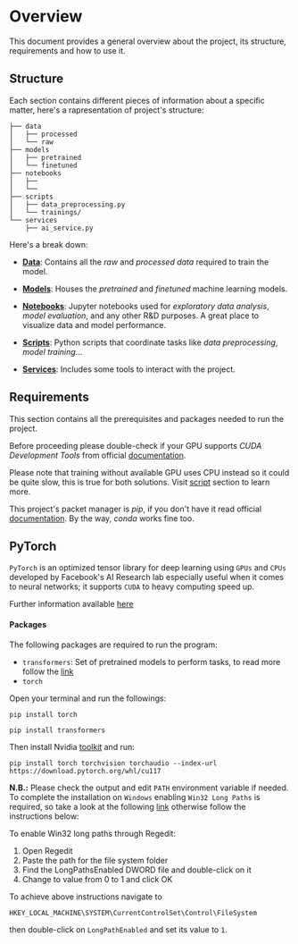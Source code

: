 # Overview

This document provides a general overview about the project, its structure, requirements and how to use it.

## Structure

Each section contains different pieces of information about a specific matter, here's a rapresentation of project's structure:

```
├── data
│   ├── processed
│   └── raw 
├── models
│   ├── pretrained
│   └── finetuned
├── notebooks
│   ├── 
│   └── 
├── scripts
│   ├── data_preprocessing.py
│   └── trainings/
└── services
    ├── ai_service.py
```

Here's a break down:

* **[Data](./data/README.md)**: Contains all the _raw_ and _processed data_ required to train the model.


* **[Models](./models/README.md)**: Houses the _pretrained_ and _finetuned_ machine learning models.


* **[Notebooks](./notebooks/README.md)**: Jupyter notebooks used for _exploratory data analysis_, _model evaluation_, and any other R&D purposes. A great place to visualize data and model performance.


* **[Scripts](./scripts/README.md)**: Python scripts that coordinate tasks like _data preprocessing_, _model training_...


* **[Services](./services/README.md)**: Includes some tools to interact with the project.



##  Requirements

This section contains all the prerequisites and packages needed to run the project. 

Before proceeding please double-check if your GPU supports _CUDA Development Tools_ from official [documentation](https://docs.nvidia.com/cuda/cuda-installation-guide-microsoft-windows/index.html#:~:text=You%20can%20verify%20that%20you,that%20GPU%20is%20CUDA%2Dcapable.).

Please note that training without available GPU uses CPU instead so it could be quite slow, this is true for both solutions. Visit [script](./scripts/README.md) section to learn more.

This project's packet manager is _pip_, if you don't have it read official [documentation](https://pip.pypa.io/en/stable/installation/). By the way, _conda_ works fine too.

##  PyTorch

`PyTorch` is an optimized tensor library for deep learning using `GPUs` and `CPUs` developed by Facebook's AI Research lab especially useful when it comes to neural networks; it supports `CUDA` to heavy computing speed up. 

Further information available [here](https://pytorch.org/docs/stable/index.html)

#### Packages

The following packages are required to run the program:

- `transformers`: Set of pretrained models to perform tasks, to read more follow the [link](https://pypi.org/project/transformers/)
- `torch`

Open your terminal and run the followings:

```
pip install torch

pip install transformers
```

Then install Nvidia [toolkit](https://developer.nvidia.com/cuda-downloads?target_os=Windows&target_arch=x86_64&target_version=Server2022&target_type=exe_local) and run:

```
pip install torch torchvision torchaudio --index-url https://download.pytorch.org/whl/cu117
```

**N.B.:** Please check the output and edit `PATH` environment variable if needed. To complete the installation on `Windows` enabling `Win32 Long Paths` is required, so take a look at the following [link](https://www.thewindowsclub.com/how-to-enable-or-disable-win32-long-paths-in-windows-11-10?utm_content=cmp-true) otherwise follow the instructions below:

To enable Win32 long paths through Regedit:

1. Open Regedit
2. Paste the path for the file system folder
3. Find the LongPathsEnabled DWORD file and double-click on it
4. Change to value from 0 to 1 and click OK

To achieve above instructions navigate to 

`HKEY_LOCAL_MACHINE\SYSTEM\CurrentControlSet\Control\FileSystem` 

then double-click on `LongPathEnabled` and set its value to `1`.






















